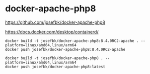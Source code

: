 # docker-apache-php8

https://github.com/josefbk/docker-apache-php8

https://docs.docker.com/desktop/containerd/

    docker build -t josefbk/docker-apache-php8:8.4.0RC2-apache . --platform=linux/amd64,linux/arm64
    docker push josefbk/docker-apache-php8:8.4.0RC2-apache

    docker build -t josefbk/docker-apache-php8 . --platform=linux/amd64,linux/arm64
    docker push josefbk/docker-apache-php8:latest